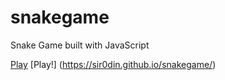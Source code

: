 # snakegame
Snake Game built with JavaScript 

[Play](url=https://sir0din.github.io/snakegame/)
[Play!] (https://sir0din.github.io/snakegame/)
